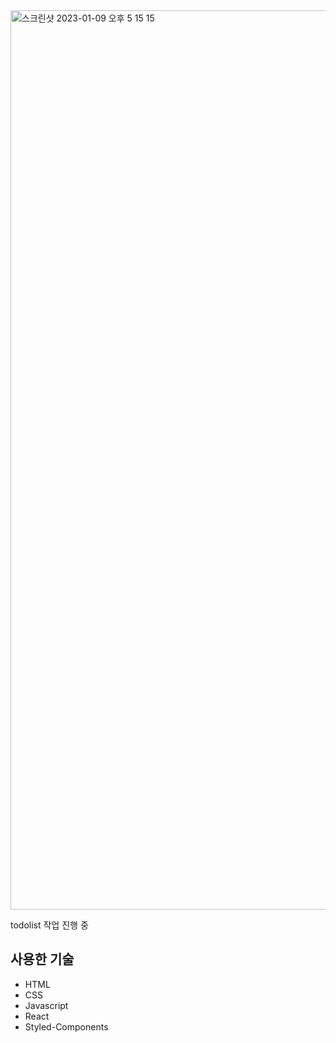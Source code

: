 <img width="1439" alt="스크린샷 2023-01-09 오후 5 15 15" src="https://user-images.githubusercontent.com/105622173/211264780-f7d9e6ab-d8ea-4f9b-b314-82828051b437.png">
<p>
  todolist 작업 진행 중
</p>
<h2>사용한 기술</h2>
<ul>
  <li>HTML</li>
  <li>CSS</li>
  <li>Javascript</li>
  <li>React</li>
  <li>Styled-Components</li>
</ul>
